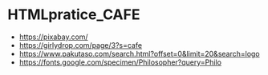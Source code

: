 # HTMLpratice_CAFE

* https://pixabay.com/
* https://girlydrop.com/page/3?s=cafe
* https://www.pakutaso.com/search.html?offset=0&limit=20&search=logo
* https://fonts.google.com/specimen/Philosopher?query=Philo
